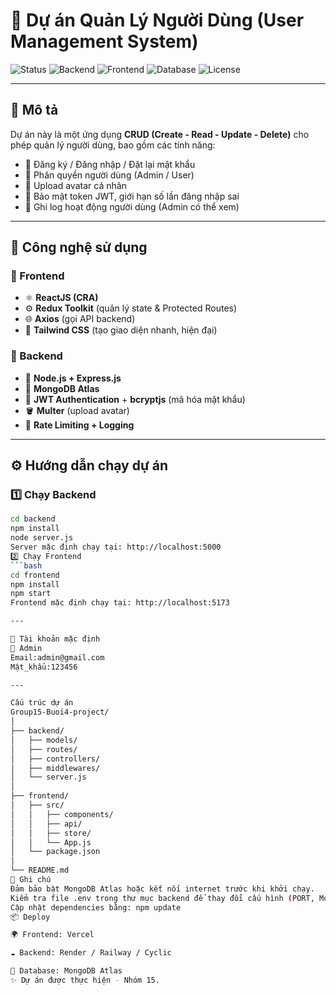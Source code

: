 # 🚀 Dự án Quản Lý Người Dùng (User Management System)

![Status](https://img.shields.io/badge/Status-Active-success?style=flat-square)
![Backend](https://img.shields.io/badge/Backend-Node.js-green?style=flat-square&logo=node.js)
![Frontend](https://img.shields.io/badge/Frontend-React-blue?style=flat-square&logo=react)
![Database](https://img.shields.io/badge/Database-MongoDB-brightgreen?style=flat-square&logo=mongodb)
![License](https://img.shields.io/badge/License-MIT-lightgrey?style=flat-square)

---

## 📝 Mô tả
Dự án này là một ứng dụng **CRUD (Create - Read - Update - Delete)** cho phép quản lý người dùng, bao gồm các tính năng:
- 👤 Đăng ký / Đăng nhập / Đặt lại mật khẩu
- 🔐 Phân quyền người dùng (Admin / User)
- 📸 Upload avatar cá nhân
- 🧱 Bảo mật token JWT, giới hạn số lần đăng nhập sai
- 🧾 Ghi log hoạt động người dùng (Admin có thể xem)

---

## 🧰 Công nghệ sử dụng
### 🔹 Frontend
- ⚛️ **ReactJS (CRA)**
- ⚙️ **Redux Toolkit** (quản lý state & Protected Routes)
- 🌐 **Axios** (gọi API backend)
- 🎨 **Tailwind CSS** (tạo giao diện nhanh, hiện đại)

### 🔹 Backend
- 🧠 **Node.js + Express.js**
- 💾 **MongoDB Atlas**
- 🔐 **JWT Authentication** + **bcryptjs** (mã hóa mật khẩu)
- 🪣 **Multer** (upload avatar)
- 📜 **Rate Limiting + Logging**

---

## ⚙️ Hướng dẫn chạy dự án

### 1️⃣ Chạy Backend
```bash
cd backend
npm install
node server.js
Server mặc định chạy tại: http://localhost:5000
2️⃣ Chạy Frontend
```bash
cd frontend
npm install
npm start
Frontend mặc định chạy tại: http://localhost:5173

---

🔐 Tài khoản mặc định
👑 Admin 
Email:admin@gmail.com
Mật_khẩu:123456

---

Cấu trúc dự án
Group15-Buoi4-project/
│
├── backend/
│   ├── models/
│   ├── routes/
│   ├── controllers/
│   ├── middlewares/
│   └── server.js
│
├── frontend/
│   ├── src/
│   │   ├── components/
│   │   ├── api/
│   │   ├── store/
│   │   └── App.js
│   └── package.json
│
└── README.md
🌟 Ghi chú
Đảm bảo bật MongoDB Atlas hoặc kết nối internet trước khi khởi chạy.
Kiểm tra file .env trong thư mục backend để thay đổi cấu hình (PORT, Mongo URI, JWT Secret,...).
Cập nhật dependencies bằng: npm update
📦 Deploy

🌍 Frontend: Vercel

☁️ Backend: Render / Railway / Cyclic

🧰 Database: MongoDB Atlas
✨ Dự án được thực hiện - Nhóm 15.